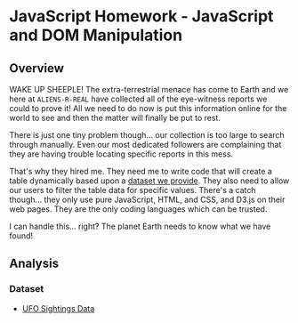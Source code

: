 # JavaScript Homework - JavaScript and DOM Manipulation

## Overview

WAKE UP SHEEPLE! The extra-terrestrial menace has come to Earth and we here at `ALIENS-R-REAL` have collected all of the eye-witness reports we could to prove it! All we need to do now is put this information online for the world to see and then the matter will finally be put to rest.

There is just one tiny problem though... our collection is too large to search through manually. Even our most dedicated followers are complaining that they are having trouble locating specific reports in this mess.

That's why they hired me. They need me to write code that will create a table dynamically based upon a [dataset we provide](StarterCode/static/js/data.js). They also need to allow our users to filter the table data for specific values. There's a catch though... they only use pure JavaScript, HTML, and CSS, and D3.js on their web pages. They are the only coding languages which can be trusted.

I can handle this... right? The planet Earth needs to know what we have found!

## Analysis



### Dataset

* [UFO Sightings Data](StarterCode/static/js/data.js)

